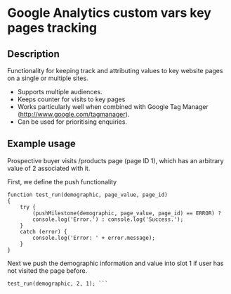 Google Analytics custom vars key pages tracking
===============================================

Description
-----------
Functionality for keeping track and attributing values to key website pages
on a single or multiple sites.

* Supports multiple audiences. 
* Keeps counter for visits to key pages
* Works particularly well when combined with Google Tag Manager (http://www.google.com/tagmanager).
* Can be used for prioritising enquiries.

Example usage
-------------

Prospective buyer visits /products page (page ID 1), which has an arbitrary value 
of 2 associated with it.

First, we define the push functionality

```
function test_run(demographic, page_value, page_id)
{
	try {
		(pushMilestone(demographic, page_value, page_id) == ERROR) ?
		console.log('Error.') : console.log('Success.');
	}
	catch (error) {
		console.log('Error: ' + error.message);
	}
}
```

Next we push the demographic information and value into slot 1 if user has not
visited the page before.

```var demographic = 'prospective buyer';
test_run(demographic, 2, 1); ```
